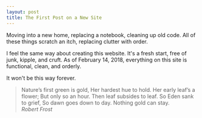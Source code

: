 ```yaml
---
layout: post
title: The First Post on a New Site
---
```


Moving into a new home, replacing a notebook, cleaning up old code. All of these things scratch an itch, replacing clutter with order.  

I feel the same way about creating this website. It's a fresh start, free of junk, kipple, and cruft. As of February 14, 2018, everything on this site is functional, clean, and orderly.  

It won't be this way forever.

> Nature’s first green is gold, 
> Her hardest hue to hold. 
> Her early leaf’s a flower; 
> But only so an hour. 
> Then leaf subsides to leaf. 
> So Eden sank to grief, 
> So dawn goes down to day. 
> Nothing gold can stay.  
> *Robert Frost*